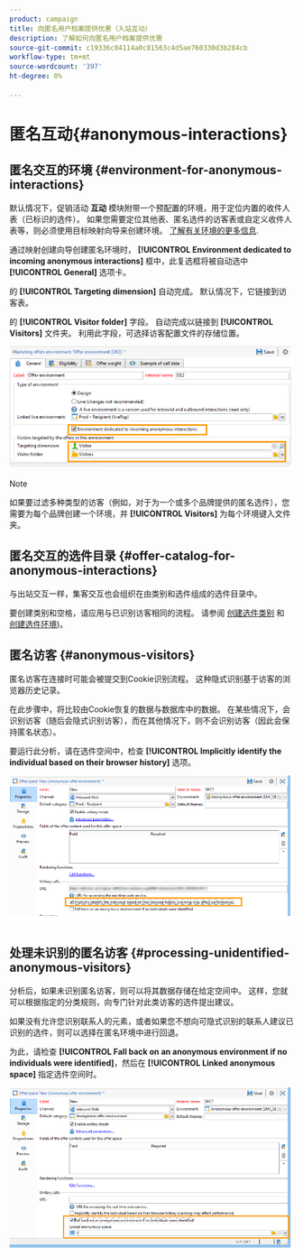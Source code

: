 ```yaml
---
product: campaign
title: 向匿名用户档案提供优惠（入站互动）
description: 了解如何向匿名用户档案提供优惠
source-git-commit: c19336c84114a0c81563c4d5ae760330d3b284cb
workflow-type: tm+mt
source-wordcount: '397'
ht-degree: 0%

---
```


# 匿名互动{#anonymous-interactions}

## 匿名交互的环境 {#environment-for-anonymous-interactions}

默认情况下，促销活动 **互动** 模块附带一个预配置的环境，用于定位内置的收件人表（已标识的选件）。 如果您需要定位其他表、匿名选件的访客表或自定义收件人表等，则必须使用目标映射向导来创建环境。 [了解有关环境的更多信息](interaction-env.md).

通过映射创建向导创建匿名环境时， **[!UICONTROL Environment dedicated to incoming anonymous interactions]** 框中，此复选框将被自动选中 **[!UICONTROL General]** 选项卡。

的 **[!UICONTROL Targeting dimension]** 自动完成。 默认情况下，它链接到访客表。

的 **[!UICONTROL Visitor folder]** 字段。 自动完成以链接到 **[!UICONTROL Visitors]** 文件夹。 利用此字段，可选择访客配置文件的存储位置。

![](assets/anonymous_environment_option.png)

>[!NOTE]
>
>如果要过滤多种类型的访客（例如，对于为一个或多个品牌提供的匿名选件），您需要为每个品牌创建一个环境，并 **[!UICONTROL Visitors]** 为每个环境键入文件夹。

## 匿名交互的选件目录 {#offer-catalog-for-anonymous-interactions}

与出站交互一样，集客交互也会组织在由类别和选件组成的选件目录中。

要创建类别和空格，请应用与已识别访客相同的流程。 请参阅 [创建选件类别](interaction-offer-catalog.md#creating-offer-categories) 和 [创建选件环境](interaction-env.md#creating-an-offer-environment))。

## 匿名访客 {#anonymous-visitors}

匿名访客在连接时可能会被提交到Cookie识别流程。 这种隐式识别基于访客的浏览器历史记录。

在此步骤中，将比较由Cookie恢复的数据与数据库中的数据。 在某些情况下，会识别访客（随后会隐式识别访客），而在其他情况下，则不会识别访客（因此会保持匿名状态）。

要运行此分析，请在选件空间中，检查 **[!UICONTROL Implicitly identify the individual based on their browser history]** 选项。

![](assets/identification_anonymous_visitors.png)

## 处理未识别的匿名访客 {#processing-unidentified-anonymous-visitors}

分析后，如果未识别匿名访客，则可以将其数据存储在给定空间中。 这样，您就可以根据指定的分类规则，向专门针对此类访客的选件提出建议。

如果没有允许您识别联系人的元素，或者如果您不想向可隐式识别的联系人建议已识别的选件，则可以选择在匿名环境中进行回退。

为此，请检查 **[!UICONTROL Fall back on an anonymous environment if no individuals were identified]**，然后在 **[!UICONTROL Linked anonymous space]** 指定选件空间时。

![](assets/anonymous_to_anonymous_environment.png)
